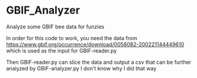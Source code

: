 # GBIF_Analyzer
Analyze some GBIF bee data for funzies

In order for this code to work, you need the data from https://www.gbif.org/occurrence/download/0058082-200221144449610
which is used as the input for GBIF-reader.py

Then GBIF-reader.py can slice the data and output a csv that can be further analyzed by GBIF-analyzer.py
I don't know why I did that way
